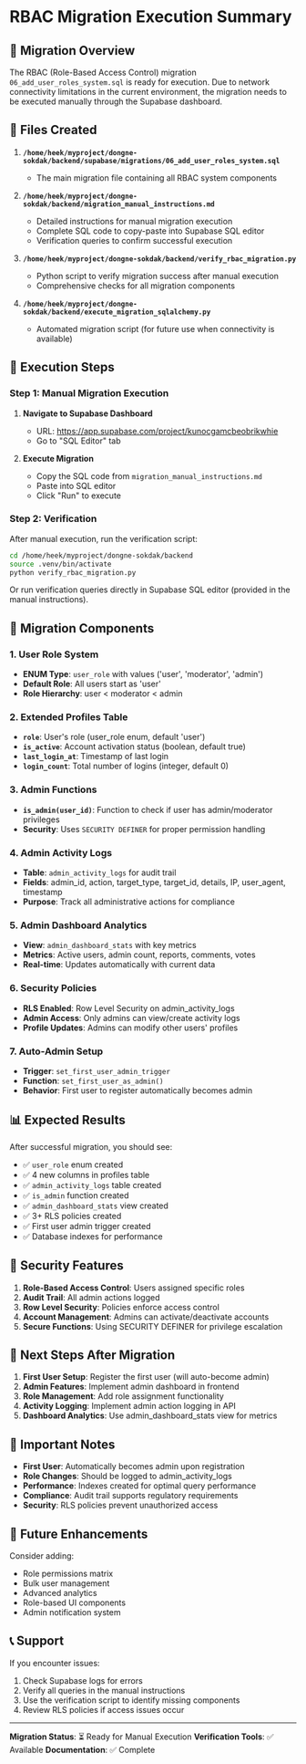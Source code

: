 # RBAC Migration Execution Summary

## 🎯 Migration Overview

The RBAC (Role-Based Access Control) migration `06_add_user_roles_system.sql` is ready for execution. Due to network connectivity limitations in the current environment, the migration needs to be executed manually through the Supabase dashboard.

## 📁 Files Created

1. **`/home/heek/myproject/dongne-sokdak/backend/supabase/migrations/06_add_user_roles_system.sql`**
   - The main migration file containing all RBAC system components

2. **`/home/heek/myproject/dongne-sokdak/backend/migration_manual_instructions.md`**
   - Detailed instructions for manual migration execution
   - Complete SQL code to copy-paste into Supabase SQL editor
   - Verification queries to confirm successful execution

3. **`/home/heek/myproject/dongne-sokdak/backend/verify_rbac_migration.py`**
   - Python script to verify migration success after manual execution
   - Comprehensive checks for all migration components

4. **`/home/heek/myproject/dongne-sokdak/backend/execute_migration_sqlalchemy.py`**
   - Automated migration script (for future use when connectivity is available)

## 🚀 Execution Steps

### Step 1: Manual Migration Execution

1. **Navigate to Supabase Dashboard**
   - URL: https://app.supabase.com/project/kunocgamcbeobrikwhie
   - Go to "SQL Editor" tab

2. **Execute Migration**
   - Copy the SQL code from `migration_manual_instructions.md`
   - Paste into SQL editor
   - Click "Run" to execute

### Step 2: Verification

After manual execution, run the verification script:

```bash
cd /home/heek/myproject/dongne-sokdak/backend
source .venv/bin/activate
python verify_rbac_migration.py
```

Or run verification queries directly in Supabase SQL editor (provided in the manual instructions).

## 🔧 Migration Components

### 1. User Role System
- **ENUM Type**: `user_role` with values ('user', 'moderator', 'admin')
- **Default Role**: All users start as 'user'
- **Role Hierarchy**: user < moderator < admin

### 2. Extended Profiles Table
- **`role`**: User's role (user_role enum, default 'user')
- **`is_active`**: Account activation status (boolean, default true)
- **`last_login_at`**: Timestamp of last login
- **`login_count`**: Total number of logins (integer, default 0)

### 3. Admin Functions
- **`is_admin(user_id)`**: Function to check if user has admin/moderator privileges
- **Security**: Uses `SECURITY DEFINER` for proper permission handling

### 4. Admin Activity Logs
- **Table**: `admin_activity_logs` for audit trail
- **Fields**: admin_id, action, target_type, target_id, details, IP, user_agent, timestamp
- **Purpose**: Track all administrative actions for compliance

### 5. Admin Dashboard Analytics
- **View**: `admin_dashboard_stats` with key metrics
- **Metrics**: Active users, admin count, reports, comments, votes
- **Real-time**: Updates automatically with current data

### 6. Security Policies
- **RLS Enabled**: Row Level Security on admin_activity_logs
- **Admin Access**: Only admins can view/create activity logs
- **Profile Updates**: Admins can modify other users' profiles

### 7. Auto-Admin Setup
- **Trigger**: `set_first_user_admin_trigger`
- **Function**: `set_first_user_as_admin()`
- **Behavior**: First user to register automatically becomes admin

## 📊 Expected Results

After successful migration, you should see:

- ✅ `user_role` enum created
- ✅ 4 new columns in profiles table
- ✅ `admin_activity_logs` table created
- ✅ `is_admin` function created
- ✅ `admin_dashboard_stats` view created
- ✅ 3+ RLS policies created
- ✅ First user admin trigger created
- ✅ Database indexes for performance

## 🔐 Security Features

1. **Role-Based Access Control**: Users assigned specific roles
2. **Audit Trail**: All admin actions logged
3. **Row Level Security**: Policies enforce access control
4. **Account Management**: Admins can activate/deactivate accounts
5. **Secure Functions**: Using SECURITY DEFINER for privilege escalation

## 🎯 Next Steps After Migration

1. **First User Setup**: Register the first user (will auto-become admin)
2. **Admin Features**: Implement admin dashboard in frontend
3. **Role Management**: Add role assignment functionality
4. **Activity Logging**: Implement admin action logging in API
5. **Dashboard Analytics**: Use admin_dashboard_stats view for metrics

## 📝 Important Notes

- **First User**: Automatically becomes admin upon registration
- **Role Changes**: Should be logged to admin_activity_logs
- **Performance**: Indexes created for optimal query performance
- **Compliance**: Audit trail supports regulatory requirements
- **Security**: RLS policies prevent unauthorized access

## 🔧 Future Enhancements

Consider adding:
- Role permissions matrix
- Bulk user management
- Advanced analytics
- Role-based UI components
- Admin notification system

## 📞 Support

If you encounter issues:
1. Check Supabase logs for errors
2. Verify all queries in the manual instructions
3. Use the verification script to identify missing components
4. Review RLS policies if access issues occur

---

**Migration Status**: ⏳ Ready for Manual Execution
**Verification Tools**: ✅ Available
**Documentation**: ✅ Complete